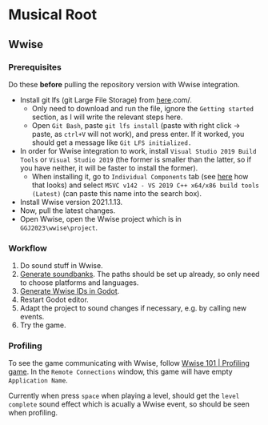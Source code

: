 # Musical Root

## Wwise

### Prerequisites

Do these **before** pulling the repository version with Wwise integration.

* Install git lfs (git Large File Storage) from [here](https://git-lfs).com/.
  * Only need to download and run the file, ignore the `Getting started` section, as I will write the relevant steps here.
  * Open `Git Bash`, paste `git lfs install` (paste with right click -> paste, as `ctrl+V` will not work), and press enter. If it worked, you should get a message like `Git LFS initialized.`
* In order for Wwise integration to work, install `Visual Studio 2019 Build Tools` or `Visual Studio 2019` (the former is smaller than the latter, so if you have neither, it will be faster to install the former).
  * When installing it, go to `Individual Components` tab (see [here](https://learn.microsoft.com/en-us/visualstudio/install/modify-visual-studio?view=vs-2022#change-workloads-or-individual-components) how that looks) and select `MSVC v142 - VS 2019 C++ x64/x86 build tools (Latest)` (can paste this name into the search box).
* Install Wwise version 2021.1.13.
* Now, pull the latest changes.
* Open Wwise, open the Wwise project which is in `GGJ2023\wwise\project`.

### Workflow

1. Do sound stuff in Wwise.
2. [Generate soundbanks](https://www.audiokinetic.com/en/library/edge/?source=Help&id=generating_soundbanks_for_project). The paths should be set up already, so only need to choose platforms and languages.
3. [Generate Wwise IDs in Godot](https://github.com/alessandrofama/wwise-godot-integration/wiki/Getting-Started#3-generating-the-wwise-ids-in-godot).
4. Restart Godot editor.
5. Adapt the project to sound changes if necessary, e.g. by calling new events.
6. Try the game.

### Profiling

To see the game communicating with Wwise, follow [Wwise 101 | Profiling game](https://www.audiokinetic.com/en/courses/wwise101/?source=wwise101&id=profiling_game#read). In the `Remote Connections` window, this game will have empty `Application Name`.

Currently when press `space` when playing a level, should get the `level complete` sound effect which is acually a Wwise event, so should be seen when profiling.
